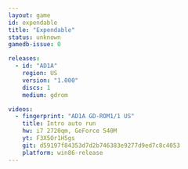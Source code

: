 ```yaml
---
layout: game
id: expendable
title: "Expendable"
status: unknown
gamedb-issue: 0

releases:
  - id: "AD1A"
    region: US
    version: "1.000"
    discs: 1
    medium: gdrom

videos:
  - fingerprint: "AD1A GD-ROM1/1 US"
    title: Intro auto run
    hw: i7 2720qm, GeForce 540M
    yt: F3X5Or1H5gs
    git: d59197f84353d7d2b746383e9277d9ed7c8c4053
    platform: win86-release
---
```

